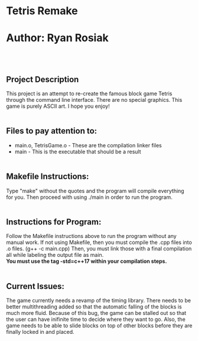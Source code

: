 # Tetris Remake
# Author: Ryan Rosiak
<br /> <br />
## Project Description
This project is an attempt to re-create the famous block game Tetris through the command line interface. There are no special graphics. This game is purely ASCII art. I hope you 
enjoy!
<br /> <br />
## Files to pay attention to:
* main.o, TetrisGame.o - These are the compilation linker files
* main - This is the executable that should be a result
<br /> <br />
## Makefile Instructions:
Type "make" without the quotes and the program will compile everything for you. Then proceed with using ./main in order to run the program.
<br /> <br />
## Instructions for Program:
Follow the Makefile instructions above to run the program without any manual work. If not using Makefile, then you must compile the .cpp files into .o files. (g++ -c main.cpp)
Then, you must link those with a final compilation all while labeling the output file as main.\
**You must use the tag -std=c++17 within your compilation steps.**
<br /> <br />
## Current Issues:
The game currently needs a revamp of the timing library. There needs to be better multithreading added so that the automatic falling of the blocks is much more fluid. Because of 
this bug, the game can be stalled out so that the user can have inifinite time to decide where they want to go. Also, the game needs to be able to slide blocks on top of other 
blocks before they are finally locked in and placed. 
